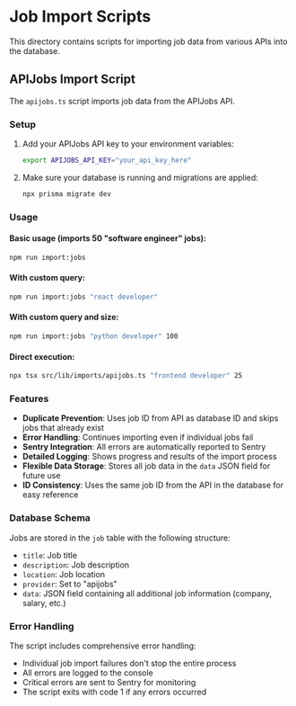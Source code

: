 # Job Import Scripts

This directory contains scripts for importing job data from various APIs into the database.

## APIJobs Import Script

The `apijobs.ts` script imports job data from the APIJobs API.

### Setup

1. Add your APIJobs API key to your environment variables:
   ```bash
   export APIJOBS_API_KEY="your_api_key_here"
   ```

2. Make sure your database is running and migrations are applied:
   ```bash
   npx prisma migrate dev
   ```

### Usage

#### Basic usage (imports 50 "software engineer" jobs):
```bash
npm run import:jobs
```

#### With custom query:
```bash
npm run import:jobs "react developer"
```

#### With custom query and size:
```bash
npm run import:jobs "python developer" 100
```

#### Direct execution:
```bash
npx tsx src/lib/imports/apijobs.ts "frontend developer" 25
```

### Features

- **Duplicate Prevention**: Uses job ID from API as database ID and skips jobs that already exist
- **Error Handling**: Continues importing even if individual jobs fail
- **Sentry Integration**: All errors are automatically reported to Sentry
- **Detailed Logging**: Shows progress and results of the import process
- **Flexible Data Storage**: Stores all job data in the `data` JSON field for future use
- **ID Consistency**: Uses the same job ID from the API in the database for easy reference

### Database Schema

Jobs are stored in the `job` table with the following structure:
- `title`: Job title
- `description`: Job description
- `location`: Job location
- `provider`: Set to "apijobs"
- `data`: JSON field containing all additional job information (company, salary, etc.)

### Error Handling

The script includes comprehensive error handling:
- Individual job import failures don't stop the entire process
- All errors are logged to the console
- Critical errors are sent to Sentry for monitoring
- The script exits with code 1 if any errors occurred
